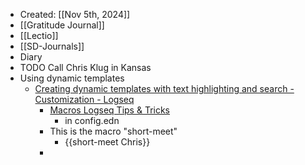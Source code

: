 - Created: [[Nov 5th, 2024]]
- [[Gratitude Journal]]
- [[Lectio]]
- [[SD-Journals]]
- Diary
- TODO Call Chris Klug in Kansas
- Using dynamic templates
	- [Creating dynamic templates with text highlighting and search - Customization - Logseq](https://discuss.logseq.com/t/creating-dynamic-templates-with-text-highlighting-and-search/26558)
		- [Macros  Logseq Tips & Tricks](https://unofficial-logseq-docs.gitbook.io/unofficial-logseq-docs/intermediate-to-advance-features/macros)
			- in config.edn
		- This is the macro "short-meet"
			- {{short-meet Chris}}
		-